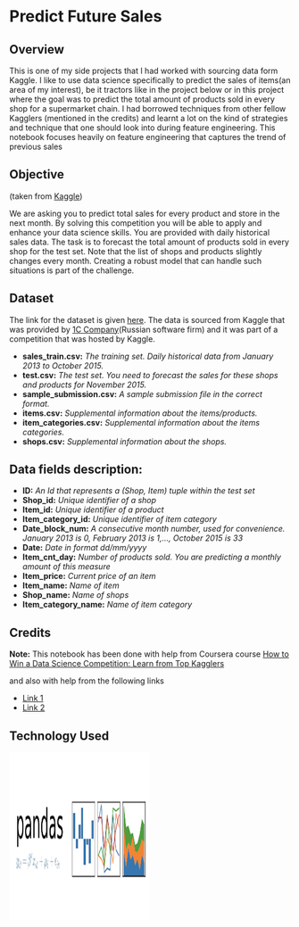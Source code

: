 # Predict Future Sales

## Overview
This is one of my side projects that I had worked with sourcing data form Kaggle. I like to use data science specifically to predict the sales of items(an area of my interest), be it tractors like in the project below or in this project where the goal was to predict the total amount of products sold in every shop for a supermarket chain. I had borrowed techniques from other fellow Kagglers (mentioned in the credits) and learnt a lot on the kind of strategies and technique that one should look into during feature engineering. This notebook focuses heavily on feature engineering that captures the trend of previous sales  

## Objective 

(taken from [Kaggle](https://www.kaggle.com/c/competitive-data-science-predict-future-sales/overview))

We are asking you to predict total sales for every product and store in the next month. By solving this competition you will be able to apply and enhance your data science skills.
You are provided with daily historical sales data. The task is to forecast the total amount of products sold in every shop for the test set. Note that the list of shops and products slightly changes every month. Creating a robust model that can handle such situations is part of the challenge.

## Dataset

The link for the dataset is given [here](https://www.kaggle.com/c/competitive-data-science-predict-future-sales/data). The data is sourced from Kaggle that was provided by [1C Company](https://1c.ru/eng/title.htm)(Russian software firm) and it was part of a competition that was hosted by Kaggle.

- **sales_train.csv:**  *The training set. Daily historical data from January 2013 to October 2015.*
- **test.csv:** *The test set. You need to forecast the sales for these shops and products for November 2015.*
- **sample_submission.csv:**  *A sample submission file in the correct format.*
- **items.csv:** *Supplemental information about the items/products.*
- **item_categories.csv:** *Supplemental information about the items categories.*
- **shops.csv:** *Supplemental information about the shops.*


## Data fields description:
- **ID:** *An Id that represents a (Shop, Item) tuple within the test set*
- **Shop_id:** *Unique identifier of a shop*
- **Item_id:** *Unique identifier of a product* 
- **Item_category_id:** *Unique identifier of item category*  
- **Date_block_num:** *A consecutive month number, used for convenience. January 2013 is 0, February 2013 is 1,..., October 2015 is 33* 
- **Date:** *Date in format dd/mm/yyyy*
- **Item_cnt_day:** *Number of products sold. You are predicting a monthly amount of this measure*
- **Item_price:** *Current price of an item*
- **Item_name:** *Name of item*
- **Shop_name:** *Name of shops* 
- **Item_category_name:** *Name of item category*  
 

## Credits

**Note:** This notebook has been done with help from Coursera course 
[How to Win a Data Science Competition: Learn from Top Kagglers](https://www.coursera.org/learn/competitive-data-science)


and also with help from the following links

- [Link 1](https://www.kaggle.com/dlarionov/feature-engineering-xgboost)
- [Link 2](https://www.kaggle.com/kyakovlev/1st-place-solution-part-1-hands-on-data)

## Technology Used
<p>
  <img width="250" height = "300" align='left' src="https://github.com/Kuriankkr/Predict-Future-Sales/blob/master/Images/Pandas_Image.png">
</p>



